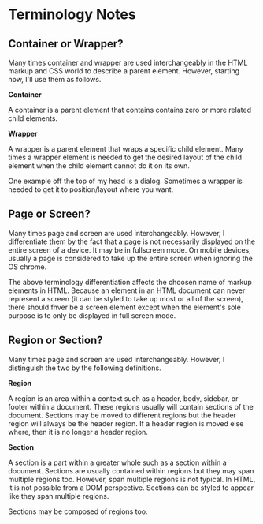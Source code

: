 # Terminology Notes


## Container or Wrapper?

Many times container and wrapper are used interchangeably in the HTML markup and
CSS world to describe a parent element.  However, starting now, I'll use them as
follows.

**Container**

A container is a parent element that contains contains zero or more related
child elements.

**Wrapper**

A wrapper is a parent element that wraps a specific child element.  Many times
a wrapper element is needed to get the desired layout of the child element when
the child element cannot do it on its own.

One example off the top of my head is a dialog.  Sometimes a wrapper is needed
to get it to position/layout where you want.


## Page or Screen?

Many times page and screen are used interchangeably.  However, I differentiate
them by the fact that a page is not necessarily displayed on the entire screen
of a device.  It may be in fullscreen mode.  On mobile devices, usually a page
is considered to take up the entire screen when ignoring the OS chrome.

The above terminology differentiation affects the choosen name of markup
elements in HTML.  Because an element in an HTML document can never represent a
screen (it can be styled to take up most or all of the screen), there should
fnver be a screen element except when the element's sole purpose is to only be
displayed in full screen mode.


## Region or Section?

Many times page and screen are used interchangeably.  However, I distinguish
the two by the following definitions.

**Region**

A region is an area within a context such as a header, body, sidebar, or footer
within a document.  These regions usually will contain sections of the document.
Sections may be moved to different regions but the header region will always be
the header region.  If a header region is moved else where, then it is no longer
a header region.

**Section**

A section is a part within a greater whole such as a section within a document.
Sections are usually contained within regions but they may span multiple
regions too.  However, span multiple regions is not typical.  In HTML, it is
not possible from a DOM perspective.  Sections can be styled to appear like
they span multiple regions.

Sections may be composed of regions too.
